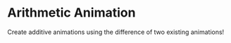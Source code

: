 # Arithmetic Animation

Create additive animations using the difference of two existing animations!
